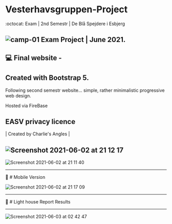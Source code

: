 # Vesterhavsgruppen-Project
:octocat: Exam | 2nd Semestr | De Blå Spejdere i Esbjerg

![camp-01](https://user-images.githubusercontent.com/72190589/120568322-ee844280-c413-11eb-860c-41a6a6b33515.png)
Exam Project | June 2021.
-------------------
:computer: Final website - 
-------------------

Created with Bootstrap 5.
-------------------
Following second semestr website... simple, rather minimalistic progressive web design.

Hosted via FireBase

EASV privacy licence
-------------------
| Created by Charlie's Angles |






![Screenshot 2021-06-02 at 21 12 17](https://user-images.githubusercontent.com/72190589/120568011-55edc280-c413-11eb-9997-fbd73fbd7124.png)
-------------------

![Screenshot 2021-06-02 at 21 11 40](https://user-images.githubusercontent.com/72190589/120568063-73229100-c413-11eb-9ce0-c7e49aed92b7.png)

-------------------
:iphone: # Mobile Version 

![Screenshot 2021-06-02 at 21 17 09](https://user-images.githubusercontent.com/72190589/120568103-846b9d80-c413-11eb-82d9-3092988f19e1.png)

-------------------

:hammer: # Light house Report Results 

-------------------

![Screenshot 2021-06-03 at 02 42 47](https://user-images.githubusercontent.com/72190589/120569028-69019200-c415-11eb-8939-f6ef6e5d6a0a.png)


